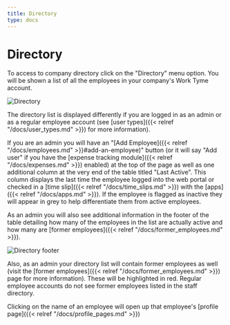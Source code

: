 ```yaml
---
title: Directory
type: docs
---
```


# Directory

To access to company directory click on the "Directory" menu option. You will be shown a list of all the employees in your company's Work Tyme account.

![Directory](/docs/img/directory_page.png)

The directory list is displayed differently if you are logged in as an admin or as a regular employee account (see [user types]({{< relref "/docs/user_types.md" >}}) for more information).

If you are an admin you will have an "[Add Employee]({{< relref "/docs/employees.md" >}}#add-an-employee)" button (or it will say "Add user" if you have the [expense tracking module]({{< relref "/docs/expenses.md" >}}) enabled) at the top of the page as well as one additional column at the very end of the table titled "Last Active". This column displays the last time the employee logged into the web portal or checked in a [time slip]({{< relref "/docs/time_slips.md" >}}) with the [apps]({{< relref "/docs/apps.md" >}}). If the employee is flagged as inactive they will appear in grey to help differentiate them from active employees.

As an admin you will also see additional information in the footer of the table detailing how many of the employees in the list are actually active and how many are [former employees]({{< relref "/docs/former_employees.md" >}}).

![Directory footer](/docs/img/directory_footer.png)

Also, as an admin your directory list will contain former employees as well (visit the [former employees]({{< relref "/docs/former_employees.md" >}}) page for more information). These will be highlighted in red. Regular employee accounts do not see former employees listed in the staff directory.

Clicking on the name of an employee will open up that employee's [profile page]({{< relref "/docs/profile_pages.md" >}})